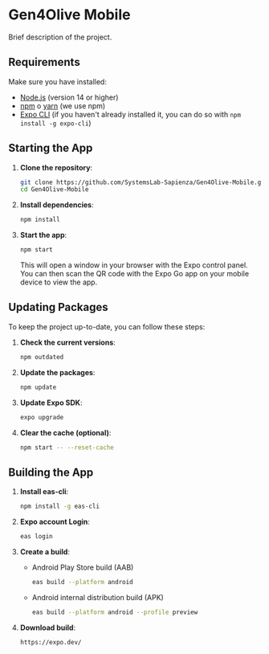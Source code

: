 # Gen4Olive Mobile

Brief description of the project.

## Requirements

Make sure you have installed:

- [Node.js](https://nodejs.org/) (version 14 or higher)
- [npm](https://www.npmjs.com/) o [yarn](https://yarnpkg.com/) (we use npm)
- [Expo CLI](https://docs.expo.dev/get-started/installation/) (if you haven't already installed it, you can do so with `npm install -g expo-cli`)

## Starting the App

1. **Clone the repository**:
    ```bash
    git clone https://github.com/SystemsLab-Sapienza/Gen4Olive-Mobile.git
    cd Gen4Olive-Mobile
    ```

2. **Install dependencies**:
    ```bash
    npm install
    ```

3. **Start the app**:
    ```bash
    npm start
    ```
    This will open a window in your browser with the Expo control panel. You can then scan the QR code with the Expo Go app on your mobile device to view the app.

## Updating Packages

To keep the project up-to-date, you can follow these steps:

1. **Check the current versions**:
    ```bash
    npm outdated
    ```

2. **Update the packages**:
    ```bash
    npm update
    ```

3. **Update Expo SDK**:
    ```bash
    expo upgrade
    ```

5. **Clear the cache (optional)**:
    ```bash
    npm start -- --reset-cache
    ```

## Building the App

1. **Install eas-cli**:
    ```bash
    npm install -g eas-cli
    ```

2. **Expo account Login**:
    ```bash
    eas login
    ```

3. **Create a build**:
    - Android Play Store build (AAB)
        ```bash
        eas build --platform android
        ```
    - Android internal distribution build (APK)
        ```bash
        eas build --platform android --profile preview
        ```

4. **Download build**:
    ```bash
    https://expo.dev/
    ```